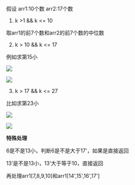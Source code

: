 假设
arr1:10个数
arr2:17个数

1) k >1 && k <= 10

取arr1的前7个数和arr2的前7个数的中位数

2) k > 10 && k <= 17

例如求第15小

![](https://oss.zaqbest.com/i/2022/04/30/626cbbef023b3.jpg)

![](https://oss.zaqbest.com/i/2022/04/30/626cbbee2258c.jpg)

3) k > 17 && k <= 27

比如求第23小

![](https://oss.zaqbest.com/i/2022/04/30/626cbbefe38bd.jpg)

![](https://oss.zaqbest.com/i/2022/04/30/626cbbf0d1053.jpg)

**特殊处理**

6是不是13小，判断6是不是大于17'，如果是直接返回

13’是不是13小，13‘大于等于10，直接返回

再处理arr1[7,8,9,10]和arr1[14',15',16',17']